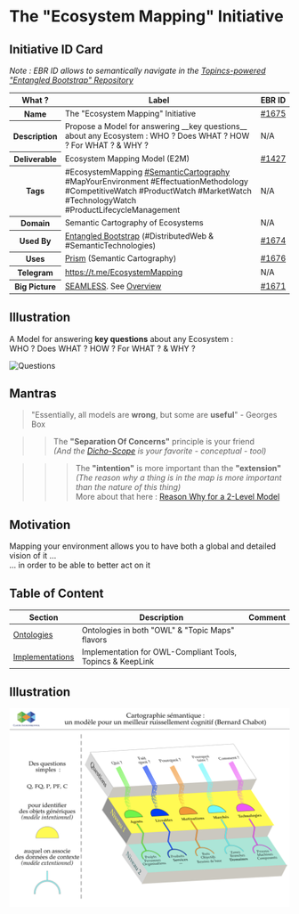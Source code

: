 The "Ecosystem Mapping" Initiative
==

Initiative ID Card
-
_Note : EBR ID allows to semantically navigate in the <a href="https://www.topincs.com/EntangledBootstrap/">Topincs-powered "Entangled Bootstrap" Repository</a>_

<table>
    <thead>
        <tr>
            <th>What ?</th>
            <th>Label</th>
            <th>EBR ID</th>
        </tr>
    </thead>
    <tbody>
    <tr>
            <th>Name</th>
            <td>The "Ecosystem Mapping" Initiative</td>
            <td><a href="https://www.topincs.com/EntangledBootstrap/1675">#1675</a></td>
        </tr>
        <tr>
            <th>Description</th>
            <td>Propose a Model for answering __key questions__ about any Ecosystem : WHO ? Does WHAT ? HOW ? For WHAT ? & WHY ?</td>
            <td>N/A</td>
        </tr>
        <tr>
            <th>Deliverable</th>
            <td>Ecosystem Mapping Model (E2M)</td>
            <td><a href="https://www.topincs.com/EntangledBootstrap/1427">#1427</a></td>
        </tr>
        <tr>
            <th>Tags</th>
            <td>#EcosystemMapping <a href="https://www.topincs.com/EntangledBootstrap/1667">#SemanticCartography</a> #MapYourEnvironment #EffectuationMethodology #CompetitiveWatch #ProductWatch #MarketWatch #TechnologyWatch #ProductLifecycleManagement</td>
            <td>N/A</td>
        </tr>
        <tr>
            <th>Domain</th>
            <td>Semantic Cartography of Ecosystems</td>
            <td>N/A</td>
        </tr>
        <tr>
            <th>Used By</th>
            <td><a href="https://github.com/iPlumb3r/EntangledBootstrap">Entangled Bootstrap</a> (#DistributedWeb & #SemanticTechnologies)</td>
            <td><a href="https://www.topincs.com/EntangledBootstrap/1674">#1674</a></td>
        </tr>
        <tr>
            <th>Uses</th>
            <td><a href="https://github.com/iPlumb3r/Prism">Prism</a> (Semantic Cartography)</td>
            <td><a href="https://www.topincs.com/EntangledBootstrap/1676">#1676</a></td>
        </tr>
        <tr>
            <th>Telegram</th>
            <td><a href="https://t.me/EcosystemMapping">https://t.me/EcosystemMapping</a></td>
            <td>N/A</td>
        </tr>
        <tr>
            <th>Big Picture</th>
            <td><a href="https://github.com/iPlumb3r/BigPicture">SEAMLESS</a>. See <a href="http://hubject.net/iPlumb3r/GitHub/BigPicture.html">Overview</a></td>
            <td><a href="https://www.topincs.com/EntangledBootstrap/1671">#1671</a></td>
        </tr>
    </tbody>
</table>

Illustration
-

A Model for answering __key questions__ about any Ecosystem :    
WHO ? Does WHAT ? HOW ? For WHAT ? & WHY ?

![Questions](https://github.com/iPlumb3r/EcosystemMappingModel/blob/master/images/Who-DoesWhat-How-ForWhat-Why.png)

Mantras
-
> "Essentially, all models are __wrong__, but some are __useful__" - Georges Box

>> The __"Separation Of Concerns"__ principle is your friend   
_(And the <a href="https://github.com/iPlumb3r/Dicho-Scope/blob/master/Introduction_EN.md">Dicho-Scope</a> is your favorite - conceptual - tool)_

>>> The __"intention"__ is more important than the __"extension"__   
_(The reason why a thing is in the map is more important than the nature of this thing)_   
More about that here : <a href="https://github.com/iPlumb3r/EcosystemMappingModel/blob/master/1_Semantic/ReasonWhyA2-LevelModel_EN.md">Reason Why for a 2-Level Model</a>

Motivation
-
Mapping your environment allows you to have both a global and detailed vision of it ...   
... in order to be able to better act on it

Table of Content
-
<table>
    <thead>
        <tr>
            <th>Section</th>
            <th>Description</th>
            <th>Comment</th>
        </tr>
    </thead>
    <tbody>
        <tr>
            <td><a href="https://github.com/iPlumb3r/EcosystemMappingModel/tree/master/6_Ontologies">Ontologies</a></td>
            <td>Ontologies in both "OWL" & "Topic Maps" flavors</td>
            <td></td>
        </tr>
        <tr>
            <td><a href="https://github.com/iPlumb3r/EcosystemMappingModel/blob/master/8_Implementations/ReadMd.md">Implementations</a></td>
            <td>Implementation for OWL-Compliant Tools, Topincs & KeepLink</td>
            <td></td>
        </tr>
    </tbody>
</table>

Illustration
-
![Illustration](https://github.com/iPlumb3r/EcosystemMapping/blob/master/images/EcosystemMapping_Communication.png)
